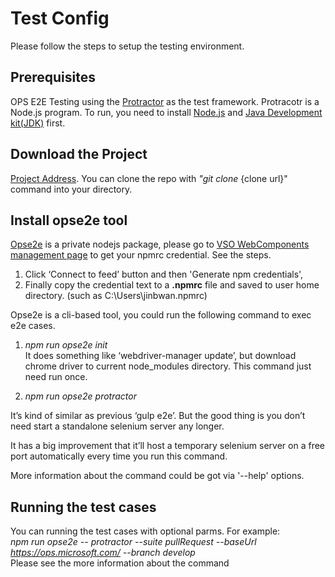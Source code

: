 # Test Config

 Please follow the steps to setup the testing environment.

 ## Prerequisites
 OPS E2E Testing using the [Protractor](http://www.protractortest.org/#/tutorial) as the test framework. Protracotr is a Node.js program. To run, you need to install [Node.js](https://nodejs.org/en/) and [Java Development kit(JDK)](http://www.oracle.com/technetwork/java/javase/downloads/index.html) first.

 ## Download the Project
 [Project Address](https://mseng.visualstudio.com/VSChina/VSChina%20Team/_git/OpenPublishing.E2ETesting). You can clone the repo with *"git clone* {clone url}" command into your directory.

 ## Install opse2e tool
 [Opse2e](https://mseng.visualstudio.com/VSChina/VSChina%20Team/_git/Templating.E2ETools) is a private nodejs package, please go to [VSO WebComponents management page](https://mseng.visualstudio.com/DefaultCollection/VSChina/Templating/_packaging?feed=WebComponents&package=8316a24e-039a-496d-a3d3-125e7cdf1a8d&version=0bdaa70c-ecc7-4e3b-b68f-5a188988ce26&_a=package) to get your npmrc credential. See the steps.
 1. Click ‘Connect to feed’ button and then 'Generate npm credentials', 
 2. Finally copy the credential text to a **.npmrc** file and saved to user home directory. (such as C:\Users\jinbwan\.npmrc)

 Opse2e is a cli-based tool, you could run the following command to exec e2e cases.
 1. *npm run opse2e init*  
 It does something like ‘webdriver-manager update’, but download chrome driver to current node_modules directory. This command just need run once.

 2. *npm run opse2e protractor*  
 
 It’s kind of similar as previous ‘gulp e2e’. But the good thing is you don’t need start a standalone selenium server any longer.  

 It has a big improvement that it’ll host a temporary selenium server on a free port automatically every time you run this command.  

 More information about the command could be got via '--help' options.  

 ## Running the test cases
 You can running the test cases with optional parms. For example:  
 *npm run opse2e -- protractor --suite pullRequest --baseUrl https://ops.microsoft.com/ --branch develop*  
 Please see the more information about the command

